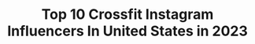 ---
title: Top 10 Crossfit Instagram Influencers In United States in 2023
description: >-
  Find top crossfit Instagram influencers in United States in 2023. Most popular hashtags: #crossfit #fitness #motivation.
platform: Instagram
hits: 882
text_top: See the top-rated Instagram influencers on inBeat.
text_bottom: Our database has 882 Instagram influencers like this in United States for you to collaborate.
profiles:
  - username: "fioredilascio"
    fullname: >-
      🧿
    bio: >-
      Bailarina. Coreografa en proceso. Crossfit. Derecho UNT. Emprendo desde casa con la mejor plataforma online. @beautycarebyfio 🦋
    location: "United States"
    followers: 17672
    engagement: 1225
    commentsToLikes: 0.683597
    id: ck6ufuu7hz9g50j71rau3kh9k
    verified: false
    hashtags: ""
  - username: "carlierayy"
    fullname: >-
      Carlie // Nue Society
    bio: >-
      your daily source of style inspo + good foods lover of neutrals, crossfit & rosé | currently: charleston all my links ↴
    location: "United States"
    followers: 13010
    engagement: 1082
    commentsToLikes: 0.092437
    id: ckaot2lwfu3ly0i78h0xks0rk
    verified: false
    hashtags: "#hbs1012, #loveellie, #elliepartner, #liketkit"
  - username: "sean_c_larkin"
    fullname: >-
      Sean Larkin
    bio: >-
      Popo 👮🏻 Part time crossfitter Analyst on A&E TV’s hit show LivePD Host of A&E’s TV show PD CAM #BeAgeless Twitter: @sean_c_larkin
    location: "United States"
    followers: 251742
    engagement: 1057
    commentsToLikes: 0.026014
    id: ck55ojy938i1y0i11gp66rlq5
    verified: true
    hashtags: "#fitandfabulous, #1964cadillac, #theshowmustbepaused, #classof2020"
  - username: "fitmomof2whojeeps"
    fullname: >-
      Kristen
    bio: >-
      Aerial🎪Cooking🍲Comedy🤣Crossfit🏋️‍♀️Dobermans🐶FAMILY💗FRIENDS👭Jeeps🏔Mustangs🏎 Raptors🦖Surfing🏄🏽‍♀️ Snowboarding🏂 Use code: FITMOM20 @detailgarageraleigh
    location: "United States"
    followers: 19548
    engagement: 993
    commentsToLikes: 0.035774
    id: ck0w59gty2k460i19g26xhiro
    verified: false
    hashtags: "#islandlife, #37s, #jeepwrangler, #tiffanyandco"
  - username: "megg_a_tron"
    fullname: >-
      Meg Reardon
    bio: >-
      Owner of @wagsandweights 🐶 3x Crossfit Games Athlete
    location: "United States"
    followers: 29448
    engagement: 344
    commentsToLikes: 0.058836
    id: ck5q4h8k3p0ku0i11apz47mwh
    verified: false
    hashtags: "#fitness, #crossfit, #crossfitgames, #forgedbyzeus"
  - username: "thelma_christoforou"
    fullname: >-
      thelma christoforou
    bio: >-
      Crossfit Games2019/2020 Meridian Regionals2018 Fittest woman in Cyprus x5 🇨🇾 👉Crossfit/Fitness trainer 👉Personal Trainer 👉Online individual sessions
    location: "United States"
    followers: 50527
    engagement: 768
    commentsToLikes: 0.019284
    id: ck6ubtj2mbm890j71rkgguq0y
    verified: false
    hashtags: ""
  - username: "okaprol"
    fullname: >-
      Onur
    bio: >-
      Estrella de DivaDne ♾ Origin 🇹🇷 Live 🇺🇸 Love 🇪🇸 Work 💨👨🏻‍💻🤯 CrossFit🏋🏻‍♂️~ Be smart & global ~ Boston, MA
    location: "United States"
    followers: 8520
    engagement: 2085
    commentsToLikes: 0.029472
    id: ck8td98582f080j78ajxulicr
    verified: false
    hashtags: "#gaylife, #baldgay, #summer, #tb"
  - username: "kayteejones_"
    fullname: >-
      KT Jones
    bio: >-
      #strongisearned | 🌱 based Weightlifting|Crossfit @1stphorm |@rpstrength|@esc_sounds| @monsterhydro|@thebarbellcartel|@bornprimitive|@vigilantcbd Links
    location: "United States"
    followers: 240633
    engagement: 695
    commentsToLikes: 0.013555
    id: ck0twfdezf4gr0i190fbl3tl0
    verified: false
    hashtags: "#beach, #outdoors, #strong, #bodypositivity"
  - username: "_brialee"
    fullname: >-
      Bria Lee
    bio: >-
      🌎Denver, CO 😊Spread positivity & be kind 📸Health & Fitness Content Creator 💪🏽CrossFitter Marketing Manager for @macrostax 📧brialee3@gmail.com
    location: "United States"
    followers: 122325
    engagement: 601
    commentsToLikes: 0.022389
    id: ck1354hvrznx70i1955ojh1p3
    verified: false
    hashtags: "#crossfitwoods, #girlswholift, #fullbodyworkout, #bodyweightworkout"
  - username: "iamdapower"
    fullname: >-
      Lucas Cancelier
    bio: >-
      PAIN IS TEMPORARY Rugby - Crossfit 🇪🇸 🇦🇷 🇺🇸 📩cancelier.unlp@hotmail.com ———— @epifaniapatagonia
    location: "United States"
    followers: 130601
    engagement: 867
    commentsToLikes: 0.012174
    id: ckap3445h1han0i78p3bhs04e
    verified: false
    hashtags: "#justcbd, #tbt, #pandemicshit"
---